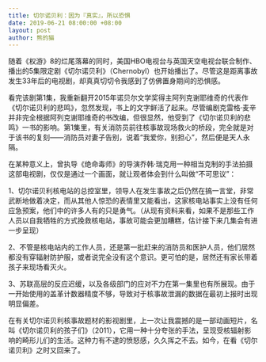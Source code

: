 ```yaml
---
title: 切尔诺贝利：因为『真实』，所以恐惧
date: 2019-06-21 08:00:00 +08:00
layout: post
author: 熊的猫
---
```


随着《权游》8的烂尾落幕的同时，美国HBO电视台与英国天空电视台联合制作、播出的5集限定剧《切尔诺贝利》（Chernobyl）也开始播出了。尽管这是距离事故发生33年后的电视剧，却真真切切令我感到了仿佛置身期间的恐惧感。

看完该剧第1集，我重新翻开2015年诺贝尔文学奖得主阿列克谢耶维奇的代表作《切尔诺贝利的悲鸣》，忽然发现，书上的文字鲜活了起来。尽管编剧克雷格·麦辛并非完全根据阿列克谢耶维奇的书改编，但很显然，他受到了《切尔诺贝利的悲鸣》一书的影响。第1集里，有关消防员前往核事故现场救火的桥段，完全就是对于该书的复刻——消防员对妻子告别，说着“我爱你，别担心”，然后便是天人永隔。

在某种意义上，曾执导《绝命毒师》的导演乔韩·瑞克用一种相当克制的手法拍摄这部电视剧，仅仅是通过一个画面，就让观者体会到什么叫做“不可思议”：

1、切尔诺贝利核电站的总控室里，领导人在发生事故之后仍然在搞一言堂，非常武断地做着决定，而从其他人惊恐的表情里又能看出，这家核电站事实上没有任何应急预案，他们中的许多人有的只是勇气。（从现有资料来看，如果不是那些工作人员以自我牺牲的方式挽救核电站，事故可能会更加糟糕，估计接下来几集会有进一步呈现）

2、不管是核电站内的工作人员，还是第一批赶来的消防员和医护人员，他们居然都没有穿辐射防护服，或者说完全没有这个意识。更可怕的是，居然还有家长带着孩子来现场看灭火。

3、苏联高层的反应迟缓，以及各级部门的应对不力在第一集里也有所展现。由于一开始使用的盖革计数器精度不够，导致对于核事故泄漏的数据在最初上报时出现明显偏差。

在有关切尔诺贝利核事故题材的影视剧里，上一次让我震撼的是一部动画短片，名叫《切尔诺贝利的孩子们》（2011），它用一种十分夸张的手法，呈现受核辐射影响的畸形儿们的生活。这种力有不逮的愤怒感，久久挥之不去。如今，在看《切尔诺贝利》之时又回来了。